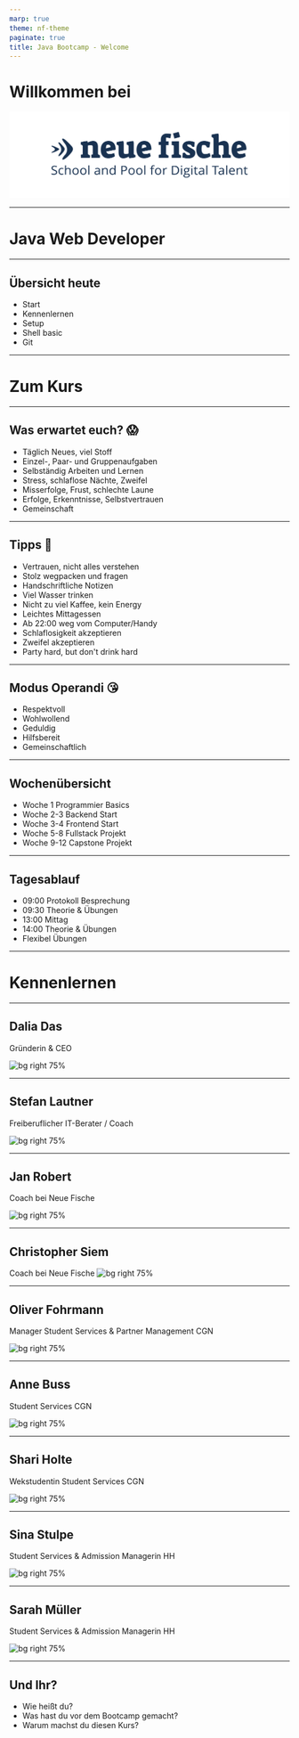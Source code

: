 ```yaml
---
marp: true
theme: nf-theme
paginate: true
title: Java Bootcamp - Welcome
---
```


# Willkommen bei

![](img/nf-logo.png)

---

# Java Web Developer

---

## Übersicht heute

- Start
- Kennenlernen
- Setup
- Shell basic
- Git

---

# Zum Kurs

---

## Was erwartet euch? 😱

- Täglich Neues, viel Stoff
- Einzel-, Paar- und Gruppenaufgaben
- Selbständig Arbeiten und Lernen
- Stress, schlaflose Nächte, Zweifel
- Misserfolge, Frust, schlechte Laune
- Erfolge, Erkenntnisse, Selbstvertrauen
- Gemeinschaft

---

## Tipps 🤫

- Vertrauen, nicht alles verstehen
- Stolz wegpacken und fragen
- Handschriftliche Notizen
- Viel Wasser trinken
- Nicht zu viel Kaffee, kein Energy
- Leichtes Mittagessen
- Ab 22:00 weg vom Computer/Handy
- Schlaflosigkeit akzeptieren
- Zweifel akzeptieren
- Party hard, but don't drink hard

---

## Modus Operandi 😘

- Respektvoll
- Wohlwollend
- Geduldig
- Hilfsbereit
- Gemeinschaftlich

---

## Wochenübersicht

- Woche 1 Programmier Basics
- Woche 2-3 Backend Start
- Woche 3-4 Frontend Start
- Woche 5-8 Fullstack Projekt
- Woche 9-12 Capstone Projekt

---

## Tagesablauf

- 09:00 Protokoll Besprechung
- 09:30 Theorie & Übungen
- 13:00 Mittag
- 14:00 Theorie & Übungen
- Flexibel Übungen

---

# Kennenlernen

---

## Dalia Das

Gründerin & CEO

![bg right 75%](https://ca.slack-edge.com/TTHG21AH3-UU9RYNP51-09802cc691a2-512)

---

## Stefan Lautner

Freiberuflicher IT-Berater / Coach

![bg right 75%](https://ca.slack-edge.com/TTHG21AH3-U0241K3U1E3-4491f8071e2c-512)

---

## Jan Robert

Coach bei Neue Fische

![bg right 75%](https://ca.slack-edge.com/TTHG21AH3-U017Z3Z7K1D-186af2d9a067-512)

---

## Christopher Siem

Coach bei Neue Fische
![bg right 75%](https://ca.slack-edge.com/TTHG21AH3-U01CR83AB08-51a7515bb12a-512)

---

## Oliver Fohrmann

Manager Student Services & Partner Management CGN

![bg right 75%](https://ca.slack-edge.com/TTHG21AH3-U01D4U9FGG7-fa88a7c96ee1-512)

---

## Anne Buss

Student Services CGN

![bg right 75%](https://nf-talent-app-pubic-image-prod.s3.eu-central-1.amazonaws.com/anne/400/image.jpeg)

---

## Shari Holte

Wekstudentin Student Services CGN

![bg right 75%](https://ca.slack-edge.com/TTHG21AH3-U01C35GU36U-ae1d2b910988-512)

---

## Sina Stulpe

Student Services & Admission Managerin HH

![bg right 75%](https://ca.slack-edge.com/TTHG21AH3-U01677P02KW-705a3d94fdbe-512)

---

## Sarah Müller

Student Services & Admission Managerin HH

![bg right 75%](https://ca.slack-edge.com/TTHG21AH3-U016XEQMNKY-cc499a7f70f0-512)

---

## Und Ihr?

- Wie heißt du?
- Was hast du vor dem Bootcamp gemacht?
- Warum machst du diesen Kurs?
